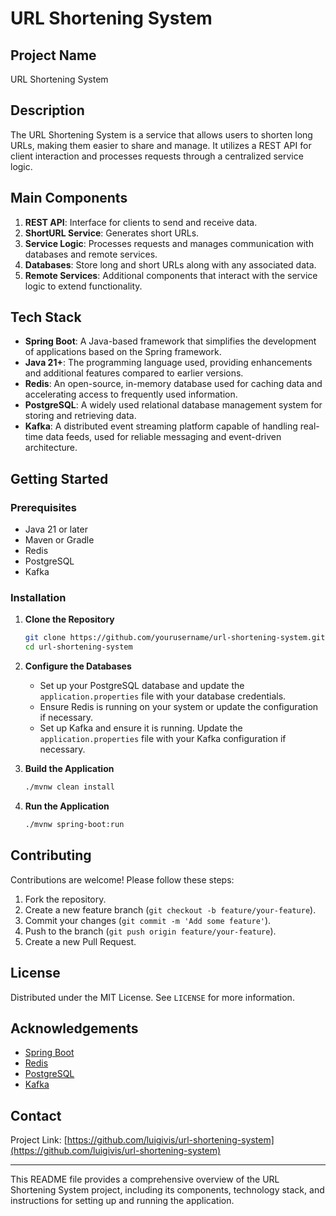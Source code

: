 # URL Shortening System

## Project Name
URL Shortening System

## Description
The URL Shortening System is a service that allows users to shorten long URLs, making them easier to share and manage. It utilizes a REST API for client interaction and processes requests through a centralized service logic.

## Main Components

1. **REST API**: Interface for clients to send and receive data.
2. **ShortURL Service**: Generates short URLs.
3. **Service Logic**: Processes requests and manages communication with databases and remote services.
4. **Databases**: Store long and short URLs along with any associated data.
5. **Remote Services**: Additional components that interact with the service logic to extend functionality.

## Tech Stack

- **Spring Boot**: A Java-based framework that simplifies the development of applications based on the Spring framework.
- **Java 21+**: The programming language used, providing enhancements and additional features compared to earlier versions.
- **Redis**: An open-source, in-memory database used for caching data and accelerating access to frequently used information.
- **PostgreSQL**: A widely used relational database management system for storing and retrieving data.
- **Kafka**: A distributed event streaming platform capable of handling real-time data feeds, used for reliable messaging and event-driven architecture.

## Getting Started

### Prerequisites
- Java 21 or later
- Maven or Gradle
- Redis
- PostgreSQL
- Kafka

### Installation

1. **Clone the Repository**
    ```sh
    git clone https://github.com/yourusername/url-shortening-system.git
    cd url-shortening-system
    ```

2. **Configure the Databases**
    - Set up your PostgreSQL database and update the `application.properties` file with your database credentials.
    - Ensure Redis is running on your system or update the configuration if necessary.
    - Set up Kafka and ensure it is running. Update the `application.properties` file with your Kafka configuration if necessary.

3. **Build the Application**
    ```sh
    ./mvnw clean install
    ```

4. **Run the Application**
    ```sh
    ./mvnw spring-boot:run
    ```

## Contributing

Contributions are welcome! Please follow these steps:

1. Fork the repository.
2. Create a new feature branch (`git checkout -b feature/your-feature`).
3. Commit your changes (`git commit -m 'Add some feature'`).
4. Push to the branch (`git push origin feature/your-feature`).
5. Create a new Pull Request.

## License

Distributed under the MIT License. See `LICENSE` for more information.

## Acknowledgements

- [Spring Boot](https://spring.io/projects/spring-boot)
- [Redis](https://redis.io/)
- [PostgreSQL](https://www.postgresql.org/)
- [Kafka](https://kafka.apache.org/)

## Contact

Project Link: [https://github.com/luigivis/url-shortening-system](https://github.com/luigivis/url-shortening-system)

---

This README file provides a comprehensive overview of the URL Shortening System project, including its components, technology stack, and instructions for setting up and running the application.
